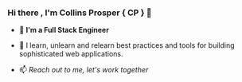 ### Hi there , I'm  Collins Prosper { CP } 👋

- 👀 **I'm a Full Stack Engineer**
- 🌱 I learn, unlearn and relearn best practices and tools for building sophisticated web applications.

-  📫 *Reach out to me, let's work together*

